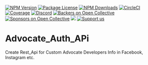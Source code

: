 
<a href="" target="_blank"><img src="https://img.shields.io/npm/v/@nestjs/core.svg" alt="NPM Version" /></a>
<a href="" target="_blank"><img src="https://img.shields.io/npm/l/@nestjs/core.svg" alt="Package License" /></a>
<a href="" target="_blank"><img src="https://img.shields.io/npm/dm/@nestjs/common.svg" alt="NPM Downloads" /></a>
<a href="" target="_blank"><img src="https://img.shields.io/circleci/build/github/nestjs/nest/master" alt="CircleCI" /></a>
<a href="" target="_blank"><img src="https://coveralls.io/repos/github/nestjs/nest/badge.svg?branch=master#9" alt="Coverage" /></a>
<a href="" target="_blank"><img src="https://img.shields.io/badge/discord-online-brightgreen.svg" alt="Discord"/></a>
<a href="" target="_blank"><img src="https://opencollective.com/nest/backers/badge.svg" alt="Backers on Open Collective" /></a>
<a href="" target="_blank"><img src="https://opencollective.com/nest/sponsors/badge.svg" alt="Sponsors on Open Collective" /></a>
<a href="" target="_blank"><img src="https://img.shields.io/badge/Donate-PayPal-ff3f59.svg"/></a>
<a href=""  target="_blank"><img src="https://img.shields.io/badge/Support%20us-Open%20Collective-41B883.svg" alt="Support us"></a>





# Advocate_Auth_APi
Create Rest_Api for Custom Advocate Developers Info in Facebook, Instagram etc.

